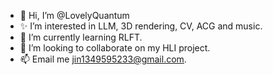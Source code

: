 - 👋 Hi, I’m @LovelyQuantum
- ✨ I’m interested in LLM, 3D rendering, CV, ACG and music.
- 🌱 I’m currently learning RLFT.
- 💞️ I’m looking to collaborate on my HLI project.
- 📫 Email me jin1349595233@gmail.com.

<!---
LovelyQuantum/LovelyQuantum is a ✨ special ✨ repository because its `README.md` (this file) appears on your GitHub profile.
You can click the Preview link to take a look at your changes.
--->
